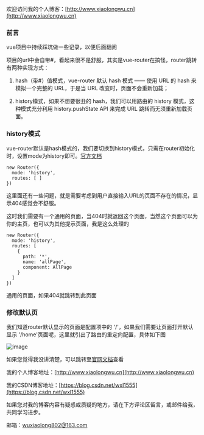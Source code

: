 欢迎访问我的个人博客：[http://www.xiaolongwu.cn](http://www.xiaolongwu.cn)
### 前言
vue项目中持续踩坑做一些记录，以便后面翻阅

项目的url中会自带#，看起来很不是舒服，其实是vue-router在搞怪，router跳转有两种实现方式：
1. hash（带#）值模式，vue-router 默认 hash 模式 —— 使用 URL 的 hash 来模拟一个完整的 URL，于是当 URL 改变时，页面不会重新加载；

2. history模式，如果不想要很丑的 hash，我们可以用路由的 history 模式，这种模式充分利用 history.pushState API 来完成 URL 跳转而无须重新加载页面。

### history模式
vue-router默认是hash模式的，我们要切换到history模式，只需在router初始化时，设置mode为history即可。[官方文档](https://router.vuejs.org/zh/guide/essentials/history-mode.html#%E5%90%8E%E7%AB%AF%E9%85%8D%E7%BD%AE%E4%BE%8B%E5%AD%90)

```
new Router({
  mode: 'history',
  routes: [ ]
})
```
这里面还有一些问题，就是需要考虑到用户直接输入URL的页面不存在的情况，显示404感觉会不舒服。

这时我们需要有一个通用的页面，当404时就返回这个页面，当然这个页面可以为你的主页，也可以为其他提示页面，我是这么处理的
```
new Router({
  mode: 'history',
  routes: [
    {
      path: '*',
      name: 'allPage',
      component: AllPage
    }
  ]
})
```
通用的页面，如果404就跳转到此页面

### 修改默认页
我们知道router默认显示的页面是配置项中的 '/'，如果我们需要让页面打开默认显示 '/home'页面呢，这里就引出了路由的重定向配置，具体如下图

![image](http://olv6wm3nj.bkt.clouddn.com/18-7-23/47168145.jpg)

如果您觉得我没讲清楚，可以跳转至[官网文档](https://router.vuejs.org/zh/guide/essentials/redirect-and-alias.html#%E9%87%8D%E5%AE%9A%E5%90%91)查看

我的个人博客地址：[http://www.xiaolongwu.cn](http://www.xiaolongwu.cn)

我的CSDN博客地址：[https://blog.csdn.net/wxl1555](https://blog.csdn.net/wxl1555)

如果您对我的博客内容有疑惑或质疑的地方，请在下方评论区留言，或邮件给我，共同学习进步。

邮箱：wuxiaolong802@163.com
